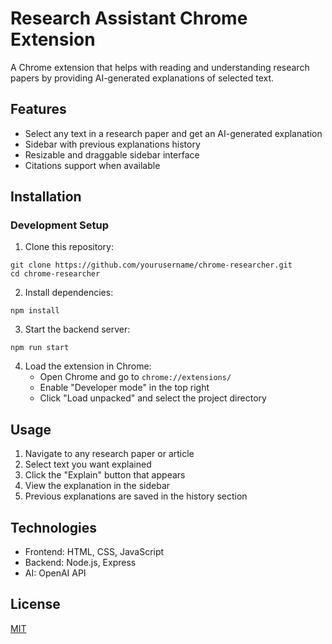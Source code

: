 # Research Assistant Chrome Extension

A Chrome extension that helps with reading and understanding research papers by providing AI-generated explanations of selected text.

## Features

- Select any text in a research paper and get an AI-generated explanation
- Sidebar with previous explanations history
- Resizable and draggable sidebar interface
- Citations support when available

## Installation

### Development Setup

1. Clone this repository:
```
git clone https://github.com/yourusername/chrome-researcher.git
cd chrome-researcher
```

2. Install dependencies:
```
npm install
```

3. Start the backend server:
```
npm run start
```

4. Load the extension in Chrome:
   - Open Chrome and go to `chrome://extensions/`
   - Enable "Developer mode" in the top right
   - Click "Load unpacked" and select the project directory

## Usage

1. Navigate to any research paper or article
2. Select text you want explained
3. Click the "Explain" button that appears
4. View the explanation in the sidebar
5. Previous explanations are saved in the history section

## Technologies

- Frontend: HTML, CSS, JavaScript
- Backend: Node.js, Express
- AI: OpenAI API

## License

[MIT](LICENSE) 